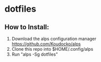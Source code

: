 # dotfiles

## How to Install:
1. Download the alps configuration manager https://github.com/Koudocko/alps
2. Clone this repo into $HOME/.config/alps
3. Run "alps -Sg dotfiles"
